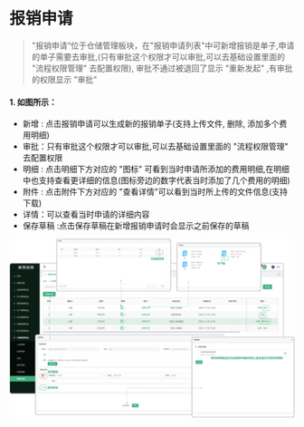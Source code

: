# 报销申请

> "报销申请“位于仓储管理板块，在"报销申请列表"中可新增报销是单子,申请的单子需要去审批,(只有审批这个权限才可以审批,可以去基础设置里面的 "流程权限管理" 去配置权限), 审批不通过被退回了显示 "重新发起" ,有审批的权限显示 "审批" 

#### 1. 如图所示：
* 新增 : 点击报销申请可以生成新的报销单子(支持上传文件, 删除, 添加多个费用明细)
* 审批：只有审批这个权限才可以审批,可以去基础设置里面的 "流程权限管理" 去配置权限
* 明细 : 点击明细下方对应的 "图标" 可看到当时申请所添加的费用明细,在明细中也支持查看更详细的信息(图标旁边的数字代表当时添加了几个费用的明细)
* 附件 : 点击附件下方对应的 "查看详情"可以看到当时所上传的文件信息(支持下载)
* 详情：可以查看当时申请的详细内容
* 保存草稿 :点击保存草稿在新增报销申请时会显示之前保存的草稿


![如图所示](../file/cc-bxsq.png)